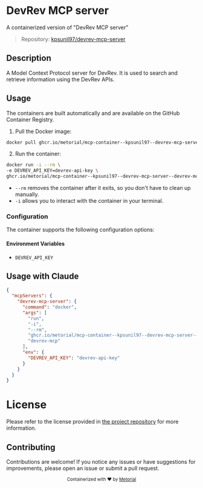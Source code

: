 
# DevRev MCP server

A containerized version of "DevRev MCP server"

> Repository: [kpsunil97/devrev-mcp-server](https://github.com/kpsunil97/devrev-mcp-server)

## Description

A Model Context Protocol server for DevRev. It is used to search and retrieve information using the DevRev APIs.


## Usage

The containers are built automatically and are available on the GitHub Container Registry.

1. Pull the Docker image:

```bash
docker pull ghcr.io/metorial/mcp-container--kpsunil97--devrev-mcp-server--devrev-mcp-server
```

2. Run the container:

```bash
docker run -i --rm \ 
-e DEVREV_API_KEY=devrev-api-key \
ghcr.io/metorial/mcp-container--kpsunil97--devrev-mcp-server--devrev-mcp-server  "devrev-mcp"
```

- `--rm` removes the container after it exits, so you don't have to clean up manually.
- `-i` allows you to interact with the container in your terminal.



### Configuration

The container supports the following configuration options:




#### Environment Variables

- `DEVREV_API_KEY`




## Usage with Claude

```json
{
  "mcpServers": {
    "devrev-mcp-server": {
      "command": "docker",
      "args": [
        "run",
        "-i",
        "--rm",
        "ghcr.io/metorial/mcp-container--kpsunil97--devrev-mcp-server--devrev-mcp-server",
        "devrev-mcp"
      ],
      "env": {
        "DEVREV_API_KEY": "devrev-api-key"
      }
    }
  }
}
```

# License

Please refer to the license provided in [the project repository](https://github.com/kpsunil97/devrev-mcp-server) for more information.

## Contributing

Contributions are welcome! If you notice any issues or have suggestions for improvements, please open an issue or submit a pull request.

<div align="center">
  <sub>Containerized with ❤️ by <a href="https://metorial.com">Metorial</a></sub>
</div>
  